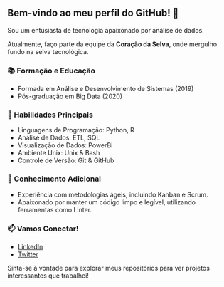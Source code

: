 ## Bem-vindo ao meu perfil do GitHub! 👋

Sou um entusiasta de tecnologia apaixonado por análise de dados.

Atualmente, faço parte da equipe da **Coração da Selva**, onde mergulho fundo na selva tecnológica.

### 📚 Formação e Educação
- Formada em Análise e Desenvolvimento de Sistemas (2019)
- Pós-graduação em Big Data (2020)

### 🚀 Habilidades Principais
- Linguagens de Programação: Python, R
- Análise de Dados: ETL, SQL
- Visualização de Dados: PowerBi
- Ambiente Unix: Unix & Bash
- Controle de Versão: Git & GitHub

### 🧠 Conhecimento Adicional
- Experiência com metodologias ágeis, incluindo Kanban e Scrum.
- Apaixonado por manter um código limpo e legível, utilizando ferramentas como Linter.

### 📫 Vamos Conectar!
- [LinkedIn](https://www.linkedin.com/in/seu-perfil/)
- [Twitter](https://twitter.com/seu-username)

Sinta-se à vontade para explorar meus repositórios para ver projetos interessantes que trabalhei!
